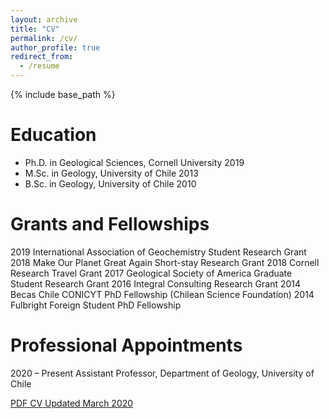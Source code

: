 ```yaml
---
layout: archive
title: "CV"
permalink: /cv/
author_profile: true
redirect_from:
  - /resume
---
```


{% include base_path %}

Education
======
* Ph.D. in Geological Sciences, Cornell University 2019
* M.Sc. in Geology, University of Chile 2013
* B.Sc. in Geology, University of Chile 2010

Grants and Fellowships
======

2019 International Association of Geochemistry Student Research Grant
2018 Make Our Planet Great Again Short-stay Research Grant
2018 Cornell Research Travel Grant
2017 Geological Society of America Graduate Student Research Grant
2016 Integral Consulting Research Grant
2014 Becas Chile CONICYT PhD Fellowship (Chilean Science Foundation)
2014 Fulbright Foreign Student PhD Fellowship

Professional Appointments
======

2020 – Present Assistant Professor, Department of Geology, University of Chile

[PDF CV Updated March 2020](https://aliperezfodich.github.io/files/CV_PerezFodich_Mar2020_web.pdf)



